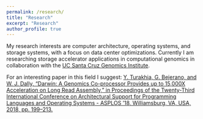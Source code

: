 ```yaml
---
permalink: /research/
title: "Research"
excerpt: "Research"
author_profile: true
---
```


My research interests are computer architecture, operating systems, and storage systems, with a focus on data center
optimizations. Currently I am researching storage accelerator applications in computational genomics in collaboration
with the [UC Santa Cruz Genomics Institute](https://ucscgenomics.soe.ucsc.edu/).

For an interesting paper in this field I suggest: [Y. Turakhia, G. Bejerano, and W. J. Dally, “Darwin: A Genomics Co-processor Provides up to 15,000X Acceleration on Long Read Assembly,” in Proceedings of the Twenty-Third International Conference on Architectural Support for Programming Languages and Operating Systems  - ASPLOS ’18, Williamsburg, VA, USA, 2018, pp. 199–213.](https://stanford.edu/~yatisht/pubs/darwin.pdf)

